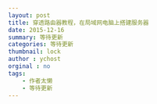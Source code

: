 ```yaml
---
layout: post
title: 穿透路由器教程，在局域网电脑上搭建服务器
date: 2015-12-16
summary: 等待更新
categories: 等待更新
thumbnail: lock
author : ychost
orginal : no
tags:
    - 作者太懒
    - 等待更新
---
```

